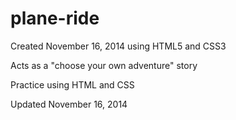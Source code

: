 plane-ride
==========

Created November 16, 2014 using HTML5 and CSS3

Acts as a "choose your own adventure" story

Practice using HTML and CSS

Updated November 16, 2014
